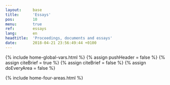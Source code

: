```yaml
---
layout:     base
title:      'Essays'
pos:        10
menu:       true
ref:        essays
lang:       en
headtitle:  'Proceedings, documents and essays'
date:       2018-04-21 23:56:49:44 +0100 
---
```


{% include home-global-vars.html %}
{% assign pushHeader   = false  %}
{% assign citeBrief    = true  %}
{% assign citeBrief    = false %}
{% assign doEveryArea  = false %}

{% include home-four-areas.html %}



